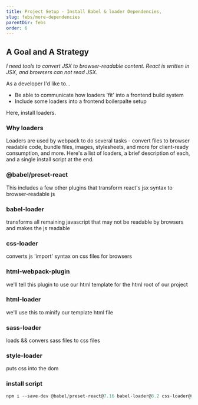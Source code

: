 ```yaml
---
title: Project Setup - Install Babel & loader Dependencies,
slug: febs/more-dependencies
parentDir: febs
order: 6
---
```


## A Goal and A Strategy

_I need tools to convert JSX to browser-readable content. React is written in JSX, and browsers can not read JSX._

As a developer I'd like to...

- Be able to communicate how loaders 'fit' into a frontend build system
- Include some loaders into a frontend boilerpalte setup

Here, install loaders.

### Why loaders

Loaders are used by webpack to do several tasks - convert files to browser readable code, bundle files, images, stylesheets, and more for client-ready consumption, and more. Here's a list of loaders, a brief description of each, and a single install script at the end.

### @babel/preset-react

This includes a few other plugins that transform react's jsx syntax to browser-readable js

### babel-loader

transforms all remaining javascript that may not be readable by browsers and makes the js readable

### css-loader

converts js 'import' syntax on css files for browsers

### html-webpack-plugin

we'll tell this plugin to use our html template for the html root of our project

### html-loader

we'll use this to minify our template html file

### sass-loader

loads && convers sass files to css files

### style-loader

puts css into the dom

### install script

```js
npm i --save-dev @babel/preset-react@7.16 babel-loader@8.2 css-loader@6.5 html-loader@3.0 html-webpack-plugin@5.5 sass-loader@12.4 style-loader@3.3
```
